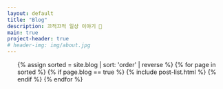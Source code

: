 ```yaml
---
layout: default
title: "Blog"
description: 끄적끄적 일상 이야기 📌
main: true
project-header: true
# header-img: img/about.jpg
---
```


<ul class="catalogue">
{% assign sorted = site.blog | sort: 'order' | reverse %}
{% for page in sorted %}
{% if page.blog == true %}
{% include post-list.html %}
{% endif %}
{% endfor %}
</ul>